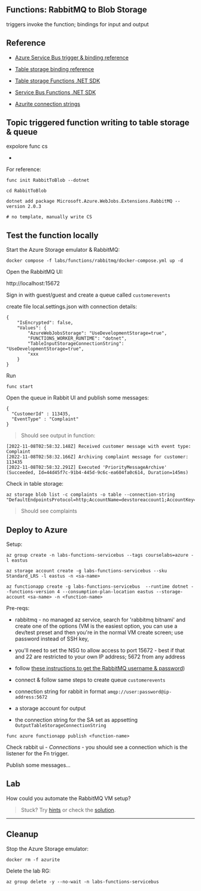 ## Functions: RabbitMQ to Blob Storage

triggers invoke the function; bindings for input and output

## Reference

- [Azure Service Bus trigger & binding reference](https://learn.microsoft.com/en-us/azure/azure-functions/functions-bindings-service-bus?tabs=in-process%2Cextensionv5%2Cextensionv3&pivots=programming-language-csharp)

- [Table storage binding reference](https://learn.microsoft.com/en-us/azure/azure-functions/functions-bindings-storage-table?tabs=in-process%2Ctable-api%2Cextensionv3&pivots=programming-language-csharp)

- [Table storage Functions .NET SDK](https://github.com/Azure/azure-sdk-for-net/blob/Microsoft.Azure.WebJobs.Extensions.Tables_1.0.0/sdk/tables/Microsoft.Azure.WebJobs.Extensions.Tables/README.md)

- [Service Bus Functions .NET SDK](https://github.com/Azure/azure-functions-servicebus-extension)

- [Azurite connection strings](https://learn.microsoft.com/en-us/azure/storage/common/storage-use-azurite?toc=%2Fazure%2Fstorage%2Fblobs%2Ftoc.json&tabs=visual-studio#http-connection-strings)

## Topic triggered function writing to table storage & queue

expolore func cs

- 

For reference:

```
func init RabbitToBlob --dotnet 

cd RabbitToBlob

dotnet add package Microsoft.Azure.WebJobs.Extensions.RabbitMQ --version 2.0.3

# no template, manually write CS
```

## Test the function locally
 
Start the Azure Storage emulator & RabbitMQ:

```
docker compose -f labs/functions/rabbitmq/docker-compose.yml up -d
```

Open the RabbitMQ UI:

http://localhost:15672

Sign in with guest/guest and create a queue called `customerevents`

create file local.settings.json with connection details:


```
{
    "IsEncrypted": false,
    "Values": {
        "AzureWebJobsStorage": "UseDevelopmentStorage=true",
        "FUNCTIONS_WORKER_RUNTIME": "dotnet",
        "TableInputStorageConnectionString": "UseDevelopmentStorage=true",
        "xxx
    }
}
```

Run

```
func start
```

Open the queue in Rabbit UI and publish some messages:

```
{
  "CustomerId" : 113435,
  "EventType" : "Complaint"
}
```

> Should see output in function:

```
[2022-11-08T02:58:32.148Z] Received customer message with event type: Complaint
[2022-11-08T02:58:32.166Z] Archiving complaint message for customer: 113435
[2022-11-08T02:58:32.291Z] Executed 'PriorityMessageArchive' (Succeeded, Id=44d45f7c-91b4-445d-9c6c-ea604fa0c614, Duration=145ms)
```

Check in table storage:

```
az storage blob list -c complaints -o table --connection-string "DefaultEndpointsProtocol=http;AccountName=devstoreaccount1;AccountKey=Eby8vdM02xNOcqFlqUwJPLlmEtlCDXJ1OUzFT50uSRZ6IFsuFq2UVErCz4I6tq/K1SZFPTOtr/KBHBeksoGMGw==;BlobEndpoint=http://127.0.0.1:10000/devstoreaccount1;"
```

> Should see complaints


## Deploy to Azure

Setup:

```
az group create -n labs-functions-servicebus --tags courselabs=azure -l eastus

az storage account create -g labs-functions-servicebus --sku Standard_LRS -l eastus -n <sa-name>

az functionapp create -g labs-functions-servicebus  --runtime dotnet --functions-version 4 --consumption-plan-location eastus --storage-account <sa-name> -n <function-name> 
```

Pre-reqs:

- rabbitmq - no managed az service, search for 'rabbitmq bitnami' and create one of the options (VM is the easiest option, you can use a dev/test preset and then you're in the normal VM create screen; use password instead of SSH key, 

- you'll need to set the NSG to allow access to port 15672 - best if that and 22 are restricted to your own IP address; 5672 from any address

- follow [these instructions to get the RabbitMQ username & password](https://docs.bitnami.com/azure/faq/get-started/find-credentials/#option-2-find-credentials-by-connecting-to-your-application-through-ssh))

- connect & follow same steps to create queue `customerevents`

- connection string for rabbit in format `amqp://user:password@ip-address:5672`

- a storage account for output
- the connection string for the SA set as appsetting `OutputTableStorageConnectionString`

```
func azure functionapp publish <function-name>
```

Check rabbit ui - _Connections_ - you should see a connection which is the listener for the Fn trigger.

Publish some messages...

## Lab

How could you automate the RabbitMQ VM setup?

> Stuck? Try [hints](hints.md) or check the [solution](solution.md).

___

## Cleanup

Stop the Azure Storage emulator:

```
docker rm -f azurite
```

Delete the lab RG:

```
az group delete -y --no-wait -n labs-functions-servicebus
```
